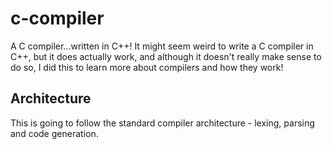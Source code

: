 # c-compiler
A C compiler...written in C++! It might seem weird to write a C compiler in C++, but it does actually work, and although it doesn't really make sense to do so, I did this to learn more about compilers and how they work!

## Architecture ##

This is going to follow the standard compiler architecture - lexing, parsing and code generation.

